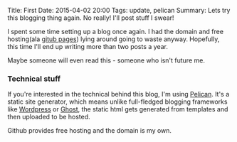 Title: First
Date: 2015-04-02 20:00
Tags: update, pelican
Summary: Lets try this blogging thing again. No really! I'll post stuff I swear!

I spent some time setting up a blog once again. I had the domain and free 
hosting(ala [gitub pages](http://pages.github.com/)) lying around going to 
waste anyway. Hopefully, this time I'll end up writing more than two posts a year.

Maybe someone will even read this - someone who isn't future me.

### Technical stuff
If you're interested in the technical behind this blog, I'm using [Pelican](http://www.getpelican.com).
It's a static site generator, which means unlike full-fledged blogging frameworks like [Wordpress](http://wordpress.com) 
or [Ghost](http://ghost.org), the static html gets generated from templates and then uploaded to be hosted.

Github provides free hosting and the domain is my own.
